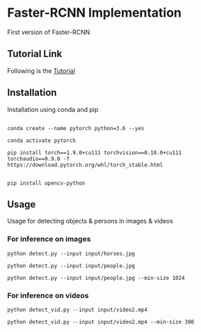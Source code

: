 # Faster-RCNN Implementation
First version of Faster-RCNN

## Tutorial Link
Following is the [Tutorial](https://debuggercafe.com/faster-rcnn-object-detection-with-pytorch/)


## Installation

Installation using conda and pip

```

conda create --name pytorch python=3.6 --yes

conda activate pytorch

pip install torch==1.9.0+cu111 torchvision==0.10.0+cu111 torchaudio==0.9.0 -f https://download.pytorch.org/whl/torch_stable.html


pip install opencv-python

```

## Usage

Usage for detecting objects & persons in images & videos

### For inference on images

```
python detect.py --input input/horses.jpg

python detect.py --input input/people.jpg

python detect.py --input input/people.jpg --min-size 1024

```

### For inference on videos

```
python detect_vid.py --input input/video2.mp4

python detect_vid.py --input input/video2.mp4 --min-size 300

```
